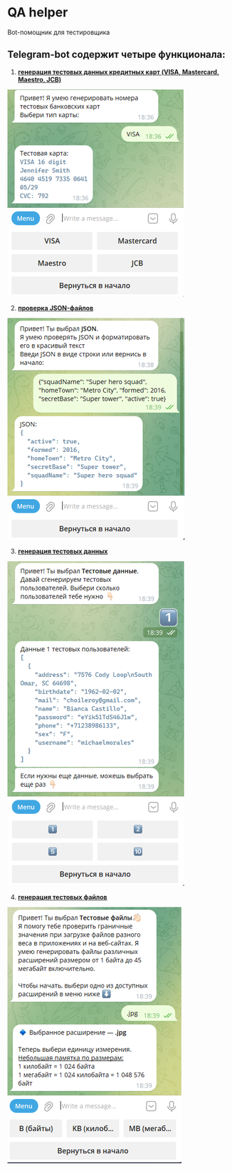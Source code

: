 # QA helper
Bot-помощник для тестировщика

## Telegram-bot содержит четыре функционала:  

1. <ins>**генерация тестовых данных кредитных карт (VISA, Mastercard, Maestro, JCB)**</ins>

<img title="Cards" src="screenshots/cards.png" alt="Кредитные карты">

2. <ins>**проверка JSON-файлов**</ins>  

<img title="json" src="screenshots/json.png" alt="json">

3. <ins>**генерация тестовых данных**</ins>

<img title="json" src="screenshots/data.png" alt="json">

4. <ins>**генерация тестовых файлов**</ins>

<img title="json" src="screenshots/files.png" alt="json">
